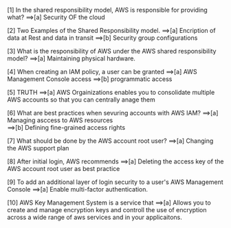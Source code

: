 [1] In the shared responsibility model, AWS is responsible for providing what?
==>[a] Security OF the cloud

[2] Two Examples of the Shared Responsibility model.
==>[a] Encription of data at Rest and data in transit
==>[b] Security group configurations

[3] What is the responsibility of AWS under the AWS shared responsibility model?
==>[a] Maintaining physical hardware.

[4] When creating an IAM policy, a user can be granted
==>[a] AWS Management Console access
==>[b] programmatic access

[5] TRUTH
==>[a] AWS Orgainizations enables you to consolidate multiple AWS accounts so that you can centrally anage them

[6] What are best practices when sevuring accounts with AWS IAM?
==>[a] Managing asccess to AWS resources  
==>[b] Defining fine-grained access rights

[7] What should be done by the AWS account root user?
==>[a] Changing the AWS support plan

[8] After initial login, AWS recommends
==>[a] Deleting the access key of the AWS account root user as best practice

[9] To add an additional layer of login security to a user's AWS Management Console
==>[a] Enable multi-factor authentication.

[10] AWS Key Management System is a service that
==>[a] Allows you to create and manage encryption keys and controll the use of encryption across a wide range of aws services and in your applicaitons.
